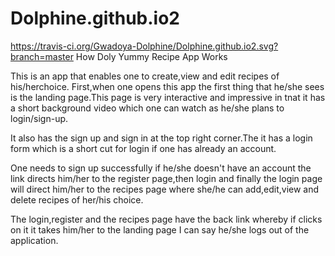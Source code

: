 # Dolphine.github.io2

https://travis-ci.org/Gwadoya-Dolphine/Dolphine.github.io2.svg?branch=master
How Doly Yummy Recipe App Works

This is an app that enables one to create,view and edit recipes of his/herchoice.
First,when one opens this app the first thing that he/she sees is the landing page.This page is very interactive and impressive in tnat it has a short background video which one can watch as he/she plans to login/sign-up.

It also has the sign up and sign in at the top right corner.The it has a login form which is a short cut for login if one has already an account.

One needs to sign up successfully if he/she doesn't have an account the link directs him/her to the register page,then login and finally the login page will direct him/her to the recipes page where she/he can add,edit,view and delete recipes of her/his choice.

The login,register and the recipes page have the back link whereby if clicks on it it takes him/her to the landing page  I can say he/she logs out of the application.

